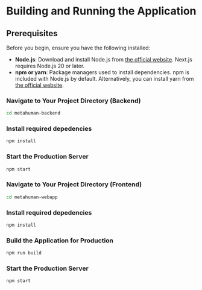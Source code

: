 # Building and Running the Application

## Prerequisites

Before you begin, ensure you have the following installed:

- **Node.js**: Download and install Node.js from [the official website](https://nodejs.org/). Next.js requires Node.js 20 or later.
- **npm or yarn**: Package managers used to install dependencies. npm is included with Node.js by default. Alternatively, you can install yarn from [the official website](https://yarnpkg.com/).

### Navigate to Your Project Directory (Backend)
```bash
cd metahuman-backend
```

### Install required depedencies
```bash
npm install
```

### Start the Production Server
```bash
npm start
```

### Navigate to Your Project Directory (Frontend)
```bash
cd metahuman-webapp
```

### Install required depedencies
```bash
npm install
```

### Build the Application for Production
```bash
npm run build
```

### Start the Production Server
```bash
npm start
```